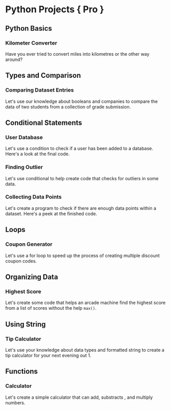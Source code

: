 # Python Projects { Pro }

## Python Basics

### Kilometer Converter

 Have you ever tried to convert miles into
 kilometres or the other way around?

## Types and Comparison

### Comparing Dataset Entries

 Let's use our knowledge about booleans and companies to
 compare the data of two students from a collection of grade
 submission.

## Conditional Statements

### User Database

 Let's use a condition to check if a user has been added
 to a database. Here's a look at the final code.

### Finding Outlier

 Let's use conditional to help create code that checks for
 outliers in some data.

### Collecting Data Points

 Let's create a program to check if there are enough data
 points within a dataset. Here's a peek at the finished code.

## Loops

### Coupon Generator

 Let's use a for loop to speed up the process of creating
 multiple discount coupon codes.

## Organizing Data

### Highest Score

 Let's create some code that helps an arcade machine find
 the highest score from a list of scores without the help
 `max()`.

## Using String

### Tip Calculator

 Let's use your knowledge about data types and formatted
 string to create a tip calculator for your next evening
 out 1.

## Functions

### Calculator

 Let's create a simple calculator that can add, substracts
 , and multiply numbers.
